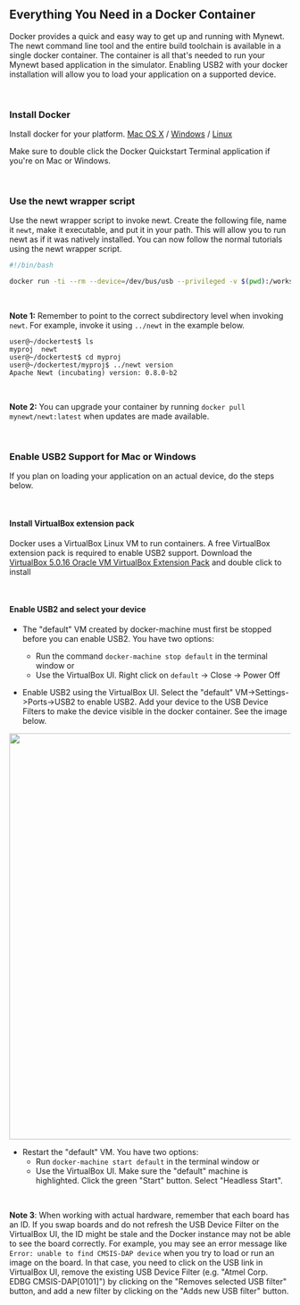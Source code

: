 ## Everything You Need in a Docker Container

Docker provides a quick and easy way to get up and running with Mynewt. The
newt command line tool and the entire build toolchain is available in a single
docker container. The container is all that's needed to run your Mynewt based
application in the simulator.  Enabling USB2 with your docker installation will
allow you to load your application on a supported device.

<br>

### Install Docker
Install docker for your platform. [Mac OS X](https://docs.docker.com/mac/) / [Windows](https://docs.docker.com/windows/) / [Linux](https://docs.docker.com/linux/)

Make sure to double click the Docker Quickstart Terminal application if you're on Mac or Windows.

<br>

### Use the newt wrapper script
Use the newt wrapper script to invoke newt.  Create the following file, name it
`newt`, make it executable, and put it in your path. This will allow you to run newt as if it was natively installed.  You can now follow the normal tutorials using the newt wrapper script.


```bash
#!/bin/bash

docker run -ti --rm --device=/dev/bus/usb --privileged -v $(pwd):/workspace -w /workspace mynewt/newt:latest /newt "$@"
```

<br>

**Note 1:** Remember to point to the correct subdirectory level when invoking `newt`. For example, invoke it using `../newt` in the example below.

```hl_lines="4"
user@~/dockertest$ ls
myproj	newt
user@~/dockertest$ cd myproj
user@~/dockertest/myproj$ ../newt version
Apache Newt (incubating) version: 0.8.0-b2
```

<br>

**Note 2:** You can upgrade your container by running `docker pull mynewt/newt:latest` when updates are made available.



<br>

### Enable USB2 Support for Mac or Windows

If you plan on loading your application on an actual device, do the steps below.

<br>

#### Install VirtualBox extension pack
Docker uses a VirtualBox Linux VM to run containers.  A free VirtualBox
extension pack is required to enable USB2 support.  Download the [VirtualBox
5.0.16 Oracle VM VirtualBox Extension
Pack](http://download.virtualbox.org/virtualbox/5.0.16/Oracle_VM_VirtualBox_Extension_Pack-5.0.16-105871.vbox-extpack)
and double click to install

<br>

#### Enable USB2 and select your device

* The "default" VM created by docker-machine must first be stopped before you
  can enable USB2.  You have two options:
     * Run the command `docker-machine stop default` in the terminal window or
     * Use the VirtualBox UI. Right click on `default` -> Close -> Power Off
     
* Enable USB2 using the VirtualBox UI. Select the "default"
  VM->Settings->Ports->USB2 to enable USB2.   Add your device to the USB Device
  Filters to make the device visible in the docker container.  See the image below.

<img src="../pics/virtualbox_usb.jpg" width="728px" />

* Restart the "default" VM. You have two options:
    * Run `docker-machine start default` in the terminal window or 
    * Use the VirtualBox UI. Make sure the "default" machine is highlighted. Click the green "Start" button. Select "Headless Start".
    
<br>

**Note 3**: When working with actual hardware, remember that each board has an ID. If you swap boards and do not refresh the USB Device Filter on the VirtualBox UI, the ID might be stale and the Docker instance may not be able to see the board correctly. For example, you may see an error message like `Error: unable to find CMSIS-DAP device` when you try to load or run an image on the board. In that case, you need to click on the USB link in VirtualBox UI, remove the existing USB Device Filter (e.g. "Atmel Corp. EDBG CMSIS-DAP[0101]") by clicking on the "Removes selected USB filter" button, and add a new filter by clicking on the "Adds new USB filter" button.

<br>


